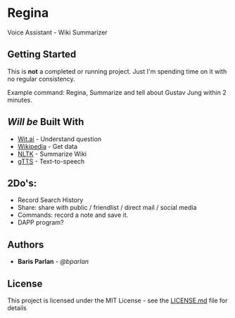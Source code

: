 # Regina

Voice Assistant - Wiki Summarizer

## Getting Started

This is **not** a completed or running project. Just I'm spending time on it with no regular consistency.

Example command:
Regina, Summarize and tell about Gustav Jung within 2 minutes.

## *Will be* Built With

* [Wit.ai](https://github.com/wit-ai/pywit) - Understand question
* [Wikipedia](https://github.com/goldsmith/Wikipedia) - Get data
* [NLTK](https://github.com/nltk/nltk) - Summarize Wiki
* [gTTS](https://github.com/pndurette/gTTS) - Text-to-speech

## 2Do's:

* Record Search History
* Share: share with public / friendlist / direct mail / social media
* Commands: record a note and save it.
* DAPP program?

## Authors

* **Baris Parlan** - *@bparlan*

## License

This project is licensed under the MIT License - see the [LICENSE.md](LICENSE.md) file for details